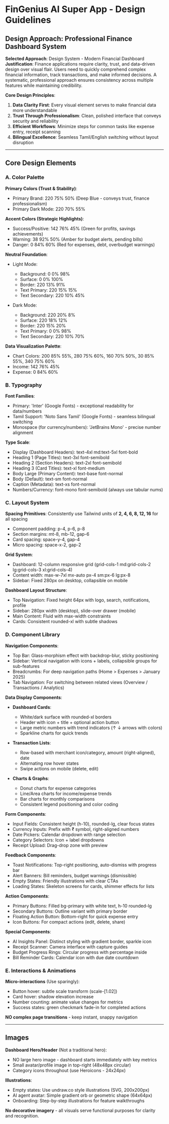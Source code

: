 # FinGenius AI Super App - Design Guidelines

## Design Approach: Professional Finance Dashboard System

**Selected Approach**: Design System - Modern Financial Dashboard
**Justification**: Finance applications require clarity, trust, and data-driven design over visual flair. Users need to quickly comprehend complex financial information, track transactions, and make informed decisions. A systematic, professional approach ensures consistency across multiple features while maintaining credibility.

**Core Design Principles**:
1. **Data Clarity First**: Every visual element serves to make financial data more understandable
2. **Trust Through Professionalism**: Clean, polished interface that conveys security and reliability
3. **Efficient Workflows**: Minimize steps for common tasks like expense entry, receipt scanning
4. **Bilingual Excellence**: Seamless Tamil/English switching without layout disruption

---

## Core Design Elements

### A. Color Palette

**Primary Colors (Trust & Stability)**:
- Primary Brand: 220 75% 50% (Deep Blue - conveys trust, finance professionalism)
- Primary Dark Mode: 220 70% 55%

**Accent Colors (Strategic Highlights)**:
- Success/Positive: 142 76% 45% (Green for profits, savings achievements)
- Warning: 38 92% 50% (Amber for budget alerts, pending bills)
- Danger: 0 84% 60% (Red for expenses, debt, overbudget warnings)

**Neutral Foundation**:
- Light Mode: 
  - Background: 0 0% 98%
  - Surface: 0 0% 100%
  - Border: 220 13% 91%
  - Text Primary: 220 15% 15%
  - Text Secondary: 220 10% 45%

- Dark Mode:
  - Background: 220 20% 8%
  - Surface: 220 18% 12%
  - Border: 220 15% 20%
  - Text Primary: 0 0% 98%
  - Text Secondary: 220 10% 70%

**Data Visualization Palette**:
- Chart Colors: 200 85% 55%, 280 75% 60%, 160 70% 50%, 30 85% 55%, 340 75% 60%
- Income: 142 76% 45%
- Expense: 0 84% 60%

### B. Typography

**Font Families**:
- Primary: 'Inter' (Google Fonts) - exceptional readability for data/numbers
- Tamil Support: 'Noto Sans Tamil' (Google Fonts) - seamless bilingual switching
- Monospace (for currency/numbers): 'JetBrains Mono' - precise number alignment

**Type Scale**:
- Display (Dashboard Headers): text-4xl md:text-5xl font-bold
- Heading 1 (Page Titles): text-3xl font-semibold
- Heading 2 (Section Headers): text-2xl font-semibold
- Heading 3 (Card Titles): text-xl font-medium
- Body Large (Primary Content): text-base font-normal
- Body (Default): text-sm font-normal
- Caption (Metadata): text-xs font-normal
- Numbers/Currency: font-mono font-semibold (always use tabular nums)

### C. Layout System

**Spacing Primitives**: Consistently use Tailwind units of **2, 4, 6, 8, 12, 16** for all spacing
- Component padding: p-4, p-6, p-8
- Section margins: mt-8, mb-12, gap-6
- Card spacing: space-y-4, gap-4
- Micro spacing: space-x-2, gap-2

**Grid System**:
- Dashboard: 12-column responsive grid (grid-cols-1 md:grid-cols-2 lg:grid-cols-3 xl:grid-cols-4)
- Content width: max-w-7xl mx-auto px-4 sm:px-6 lg:px-8
- Sidebar: Fixed 280px on desktop, collapsible on mobile

**Dashboard Layout Structure**:
- Top Navigation: Fixed height 64px with logo, search, notifications, profile
- Sidebar: 280px width (desktop), slide-over drawer (mobile)
- Main Content: Fluid with max-width constraints
- Cards: Consistent rounded-xl with subtle shadows

### D. Component Library

**Navigation Components**:
- Top Bar: Glass-morphism effect with backdrop-blur, sticky positioning
- Sidebar: Vertical navigation with icons + labels, collapsible groups for sub-features
- Breadcrumbs: For deep navigation paths (Home > Expenses > January 2025)
- Tab Navigation: For switching between related views (Overview / Transactions / Analytics)

**Data Display Components**:
- **Dashboard Cards**: 
  - White/dark surface with rounded-xl borders
  - Header with icon + title + optional action button
  - Large metric numbers with trend indicators (↑ ↓ arrows with colors)
  - Sparkline charts for quick trends
  
- **Transaction Lists**:
  - Row-based with merchant icon/category, amount (right-aligned), date
  - Alternating row hover states
  - Swipe actions on mobile (delete, edit)
  
- **Charts & Graphs**:
  - Donut charts for expense categories
  - Line/Area charts for income/expense trends
  - Bar charts for monthly comparisons
  - Consistent legend positioning and color coding

**Form Components**:
- Input Fields: Consistent height (h-10), rounded-lg, clear focus states
- Currency Inputs: Prefix with ₹ symbol, right-aligned numbers
- Date Pickers: Calendar dropdown with range selection
- Category Selectors: Icon + label dropdowns
- Receipt Upload: Drag-drop zone with preview

**Feedback Components**:
- Toast Notifications: Top-right positioning, auto-dismiss with progress bar
- Alert Banners: Bill reminders, budget warnings (dismissible)
- Empty States: Friendly illustrations with clear CTAs
- Loading States: Skeleton screens for cards, shimmer effects for lists

**Action Components**:
- Primary Buttons: Filled bg-primary with white text, h-10 rounded-lg
- Secondary Buttons: Outline variant with primary border
- Floating Action Button: Bottom-right for quick expense entry
- Icon Buttons: For compact actions (edit, delete, share)

**Special Components**:
- AI Insights Panel: Distinct styling with gradient border, sparkle icon
- Receipt Scanner: Camera interface with capture guides
- Budget Progress Rings: Circular progress with percentage inside
- Bill Reminder Cards: Calendar icon with due date countdown

### E. Interactions & Animations

**Micro-interactions** (Use sparingly):
- Button hover: subtle scale transform (scale-[1.02])
- Card hover: shadow elevation increase
- Number counting: animate value changes for metrics
- Success states: green checkmark fade-in for completed actions

**NO complex page transitions** - keep instant, snappy navigation

---

## Images

**Dashboard Hero/Header** (Not a traditional hero):
- NO large hero image - dashboard starts immediately with key metrics
- Small avatar/profile image in top-right (48x48px circular)
- Category icons throughout (use Heroicons - 24x24px)

**Illustrations**:
- Empty states: Use undraw.co style illustrations (SVG, 200x200px)
- AI agent avatar: Simple gradient orb or geometric shape (64x64px)
- Onboarding: Step-by-step illustrations for feature walkthroughs

**No decorative imagery** - all visuals serve functional purposes for clarity and recognition.